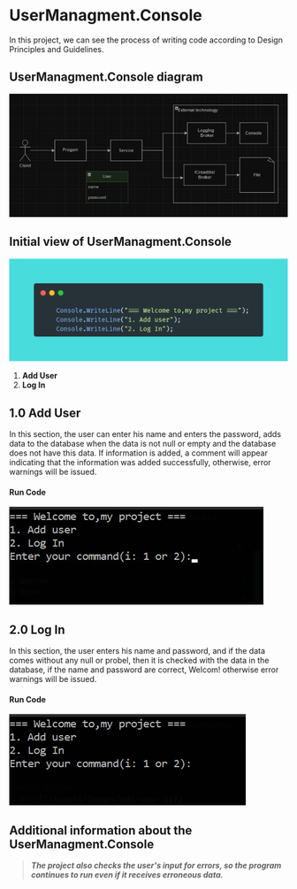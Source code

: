 # UserManagment.Console
In this project, we can see the process of writing code according to Design Principles and Guidelines.

## UserManagment.Console diagram
![Diagram in project](/Assets/Images/diagram.png)

## Initial view of UserManagment.Console
![home page](/Assets/Images/menu.png)
<br>
1. **Add User**
1. **Log In**

## **1.0 Add User**
In this section, the user can enter his name and
enters the password, adds data to the database
when the data is not null or empty and the database
does not have this data. If information is added, 
a comment will appear indicating that the information
was added successfully, otherwise, error warnings 
will be issued.
<br>

#### **Run Code**
![Add User](/Assets/Images/add-user.gif)

## **2.0 Log In**
In this section, the user enters his name and
password, and if the data comes without any 
null or probel, then it is checked with the 
data in the database, if the name and password 
are correct, Welcom! otherwise error warnings 
will be issued.
<br>

#### **Run Code**
![Add User](/Assets/Images/log-in-user.gif)

## Additional information about the UserManagment.Console

> ***The project also checks the user's input for errors,
so the program continues to run even if it receives 
erroneous data.***